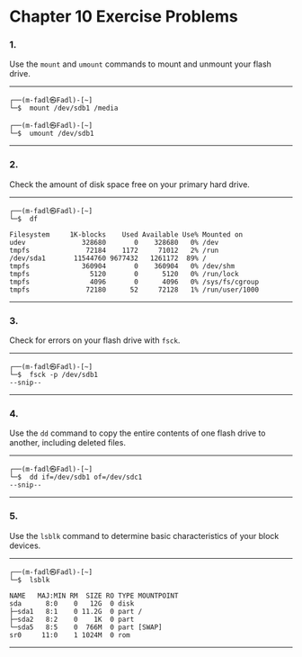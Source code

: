 # Chapter 10 Exercise Problems

### 1.

Use the `mount` and `umount` commands to mount and unmount your flash drive.

---

```shell
┌──(m-fadl㉿Fadl)-[~]
└─$  mount /dev/sdb1 /media

┌──(m-fadl㉿Fadl)-[~]
└─$  umount /dev/sdb1
```

---

### 2.

Check the amount of disk space free on your primary hard drive.

---

```shell
┌──(m-fadl㉿Fadl)-[~]
└─$  df

Filesystem     1K-blocks    Used Available Use% Mounted on
udev              328680       0    328680   0% /dev
tmpfs              72184    1172     71012   2% /run
/dev/sda1       11544760 9677432   1261172  89% /
tmpfs             360904       0    360904   0% /dev/shm
tmpfs               5120       0      5120   0% /run/lock
tmpfs               4096       0      4096   0% /sys/fs/cgroup
tmpfs              72180      52     72128   1% /run/user/1000
```

---

### 3.

Check for errors on your flash drive with `fsck`.

---

```shell
┌──(m-fadl㉿Fadl)-[~]
└─$  fsck -p /dev/sdb1
--snip--
```

---

### 4.

Use the `dd` command to copy the entire contents of one flash drive to another, including deleted files.

---

```shell
┌──(m-fadl㉿Fadl)-[~]
└─$  dd if=/dev/sdb1 of=/dev/sdc1
--snip--
```

---

### 5.

Use the `lsblk` command to determine basic characteristics of your block devices.

---

```shell
┌──(m-fadl㉿Fadl)-[~]
└─$  lsblk

NAME   MAJ:MIN RM  SIZE RO TYPE MOUNTPOINT
sda      8:0    0   12G  0 disk
├─sda1   8:1    0 11.2G  0 part /
├─sda2   8:2    0    1K  0 part
└─sda5   8:5    0  766M  0 part [SWAP]
sr0     11:0    1 1024M  0 rom
```

---
